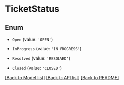 # TicketStatus


## Enum

* `Open` (value: `'OPEN'`)

* `InProgress` (value: `'IN_PROGRESS'`)

* `Resolved` (value: `'RESOLVED'`)

* `Closed` (value: `'CLOSED'`)

[[Back to Model list]](../README.md#documentation-for-models) [[Back to API list]](../README.md#documentation-for-api-endpoints) [[Back to README]](../README.md)
